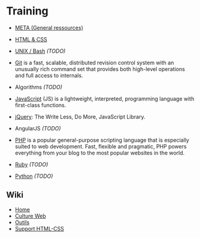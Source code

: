 # Training

* [META (General ressources)](https://github.com/simplonco/meta)

* [HTML & CSS](https://github.com/simplonco/html-css)

* [UNIX / Bash](https://github.com/simplonco/unix-bash) _(TODO)_

* [Git](https://github.com/simplonco/git/)
  is a fast, scalable,
  distributed revision control
  system with an unusually rich
  command set that provides both
  high-level operations and full
  access to internals.

* Algorithms _(TODO)_

* [JavaScript](https://github.com/simplonco/js)
  (JS) is a lightweight, interpreted, programming language with first-class functions.

* [jQuery](https://github.com/simplonco/jquery): The Write Less, Do More, JavaScript Library.

* AngularJS _(TODO)_

* [PHP](https://github.com/simplonco/php)
  is a popular general-purpose scripting language that is especially suited to web development.
  Fast, flexible and pragmatic, PHP powers everything from your blog to the most popular websites in the world.

* [Ruby](https://github.com/simplonco/ruby) _(TODO)_

* [Python](https://github.com/simplonco/python) _(TODO)_

## Wiki

* [Home](https://github.com/simplonco/LeDepot/wiki)
* [Culture Web](https://github.com/simplonco/LeDepot/wiki/Culture-Web)
* [Outils](https://github.com/simplonco/LeDepot/wiki/Outils)
* [Support HTML-CSS](https://github.com/simplonco/LeDepot/wiki/Support-HTML--CSS)
